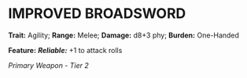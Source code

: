 ﻿---
tags:
  - Item
  - Weapon
name: 'IMPROVED BROADSWORD'
trait: 'Agility'
range: 'Melee'
damage: 'd8+3 phy'
burden: 'One-Handed'
feat_name: 'Reliable'
feat_text: '+1 to attack rolls'
primary_or_secondary: 'Primary Weapon'
tier: 2
---

# IMPROVED BROADSWORD

**Trait:** Agility; **Range:** Melee; **Damage:** d8+3 phy; **Burden:** One-Handed

**Feature:** ***Reliable:*** +1 to attack rolls

*Primary Weapon - Tier 2*
